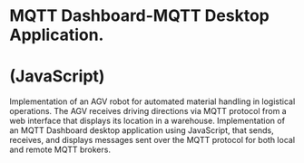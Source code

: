 # MQTT Dashboard-MQTT Desktop Application.
# (JavaScript)
Implementation of an AGV robot for automated material handling in logistical operations.
The AGV receives driving directions via MQTT protocol from a web interface that displays its location in a warehouse.
Implementation of an MQTT Dashboard desktop application using JavaScript, that sends, receives, and displays messages sent over the MQTT protocol for both local and remote MQTT brokers.